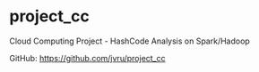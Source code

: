 # project_cc
Cloud Computing Project - HashCode Analysis on Spark/Hadoop

GitHub: https://github.com/jvru/project_cc
